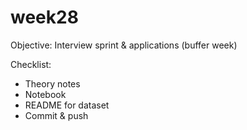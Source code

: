 # week28
Objective: Interview sprint & applications (buffer week)

Checklist:
- Theory notes
- Notebook
- README for dataset
- Commit & push
